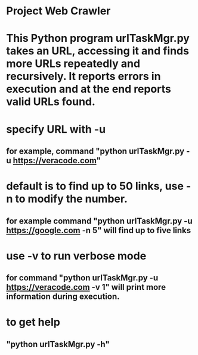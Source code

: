 # Project Web Crawler
# This Python program urlTaskMgr.py takes an URL, accessing it and finds more URLs repeatedly and recursively. It reports errors in execution and at the end reports valid URLs found.

# specify URL with -u
## for example, command "python urlTaskMgr.py -u https://veracode.com"

# default is to find up to 50 links, use -n to modify the number.
## for example command "python urlTaskMgr.py -u https://google.com  -n 5" will find up to five links

# use -v <nonzero> to run verbose mode
## for command "python urlTaskMgr.py -u https://veracode.com -v 1" will print more information during execution.

# to get help
## "python urlTaskMgr.py -h"
